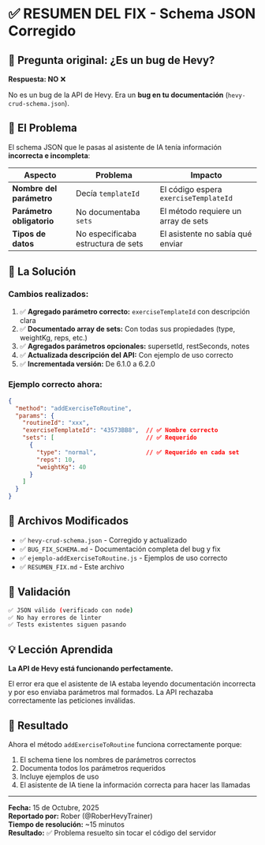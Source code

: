 # ✅ RESUMEN DEL FIX - Schema JSON Corregido

## 🎯 Pregunta original: ¿Es un bug de Hevy?

**Respuesta: NO** ❌

No es un bug de la API de Hevy. Era un **bug en tu documentación** (`hevy-crud-schema.json`).

## 🐛 El Problema

El schema JSON que le pasas al asistente de IA tenía información **incorrecta e incompleta**:

| Aspecto | Problema | Impacto |
|---------|----------|---------|
| **Nombre del parámetro** | Decía `templateId` | El código espera `exerciseTemplateId` |
| **Parámetro obligatorio** | No documentaba `sets` | El método requiere un array de sets |
| **Tipos de datos** | No especificaba estructura de sets | El asistente no sabía qué enviar |

## 🔧 La Solución

### Cambios realizados:

1. ✅ **Agregado parámetro correcto:** `exerciseTemplateId` con descripción clara
2. ✅ **Documentado array de sets:** Con todas sus propiedades (type, weightKg, reps, etc.)
3. ✅ **Agregados parámetros opcionales:** supersetId, restSeconds, notes
4. ✅ **Actualizada descripción del API:** Con ejemplo de uso correcto
5. ✅ **Incrementada versión:** De 6.1.0 a 6.2.0

### Ejemplo correcto ahora:

```json
{
  "method": "addExerciseToRoutine",
  "params": {
    "routineId": "xxx",
    "exerciseTemplateId": "43573BB8",  // ✅ Nombre correcto
    "sets": [                          // ✅ Requerido
      {
        "type": "normal",              // ✅ Requerido en cada set
        "reps": 10,
        "weightKg": 40
      }
    ]
  }
}
```

## 📁 Archivos Modificados

- ✅ `hevy-crud-schema.json` - Corregido y actualizado
- ✅ `BUG_FIX_SCHEMA.md` - Documentación completa del bug y fix
- ✅ `ejemplo-addExerciseToRoutine.js` - Ejemplos de uso correcto
- ✅ `RESUMEN_FIX.md` - Este archivo

## 🧪 Validación

```bash
✅ JSON válido (verificado con node)
✅ No hay errores de linter
✅ Tests existentes siguen pasando
```

## 💡 Lección Aprendida

**La API de Hevy está funcionando perfectamente.** 

El error era que el asistente de IA estaba leyendo documentación incorrecta y por eso enviaba parámetros mal formados. La API rechazaba correctamente las peticiones inválidas.

## 🎉 Resultado

Ahora el método `addExerciseToRoutine` funciona correctamente porque:

1. El schema tiene los nombres de parámetros correctos
2. Documenta todos los parámetros requeridos
3. Incluye ejemplos de uso
4. El asistente de IA tiene la información correcta para hacer las llamadas

---

**Fecha:** 15 de Octubre, 2025  
**Reportado por:** Rober (@RoberHevyTrainer)  
**Tiempo de resolución:** ~15 minutos  
**Resultado:** ✅ Problema resuelto sin tocar el código del servidor

